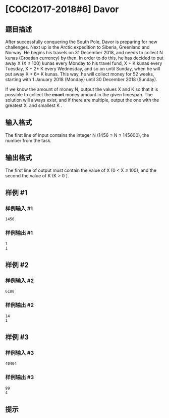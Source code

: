 # [COCI2017-2018#6] Davor

## 题目描述

After successfully conquering the South Pole, Davor is preparing for new challenges. Next up is the Arctic expedition to Siberia, Greenland and Norway. He begins his travels on 31 December 2018, and needs to collect ​N kunas (Croatian currency) by then. In order to do this, he has decided to put away ​X (​X ≤ 100) kunas every Monday to his travel fund, ​X + K kunas every Tuesday, ​X + 2* ​K every Wednesday, and so on until Sunday, when he will put away ​X + 6* ​K kunas. This way, he will collect money for 52 weeks, starting with 1 January 2018 (Monday) until 30 December 2018 (Sunday).

If we know the amount of money ​N​, output the values ​X and ​K so that it is possible to collect the ​**exact** money amount in the given timespan. The solution will always exist, and if there are multiple, output the one with the greatest ​X ​ and smallest ​K ​.

## 输入格式

The first line of input contains the integer ​N​ (1456 ≤ ​N​ ≤ 145600), the number from the task.

## 输出格式

The first line of output must contain the value of ​X (​0 < ​X ​≤ 100 ​)​, and the second the value of
K (K ​> 0 ​)​.

## 样例 #1

### 样例输入 #1
```
1456
```

### 样例输出 #1

```
1
1
```

## 样例 #2

### 样例输入 #2
```
6188
```

### 样例输出 #2

```
14
1
```

## 样例 #3

### 样例输入 #3
```
40404
```

### 样例输出 #3

```
99
4
```

## 提示


